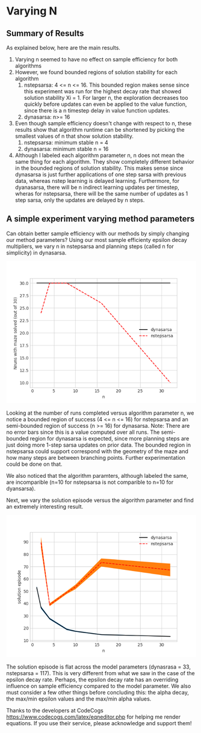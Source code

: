 # Varying N
## Summary of Results
As explained below, here are the main results.

1. Varying n seemed to have no effect on sample efficiency for both algorithms
1. However, we found bounded regions of solution stability for each algorithm
   1. nstepsarsa: 4 <= n <= 16. This bounded region makes sense since this experiment was run for the highest decay rate that showed solution stability Xi = 1. For larger n, the exploration decreases too quickly before updates can even be applied to the value function, since there is a n timestep delay in value function updates.
   1. dynasarsa:  n>= 16
1. Even though sample efficiency doesn't change with respect to n, these results show that algorithm runtime can be shortened by picking the smallest values of n that show solution stability.
   1. nstepsarsa: minimum stable n = 4
   2. dynasarsa: minimum stable n = 16
1. Although I labeled each algorithm parameter n, n does not mean the same thing for each algorithm. They show completely different behavior in the bounded regions of solution stability. This makes sense since dynasarsa is just further applications of one step sarsa with previous data, whereas nstep learning is delayed learning. Furthermore, for dyanasarsa, there will be n indirect learning updates per timestep, wheras for nstepsarsa, there will be the same number of updates as 1 step sarsa, only the updates are delayed by n steps. 

## A simple experiment varying method parameters

Can obtain better sample efficiency with our methods by simply changing our method parameters? Using our most sample efficienty epsilon decay multipliers, we vary n in nstepsarsa and planning steps (called n for simplicity) in dynasarsa.

![Image of runscompleted vs n](https://github.com/lmc5190/RLdemo/blob/master/experiments/dynasarsa_vs_nstepsarsa/n/plots/ncompare_nrun_solved.png)


Looking at the number of runs completed versus algorithm parameter n, we notice a bounded region of success (4 <= n <= 16) for nstepsarsa and an semi-bounded region of success (n >= 16) for dynasarsa. Note: There are no error bars since this is a value computed over all runs. The semi-bounded region for dynasarsa is expected, since more planning steps are just doing more 1-step sarsa updates on prior data. The bounded region in nstepsarsa could support correspond with the geometry of the maze and how many steps are between branching points. Further experimentation could be done on that.

We also noticed that the algorithm paramters, although labeled the same, are incomparible (n=10 for nstepsarsa is not comparible to n=10 for dyansarsa).

Next, we vary the solution episode versus the algorithm parameter and find an extremely interesting result.

![Image of solutionep vs n](https://github.com/lmc5190/RLdemo/blob/master/experiments/dynasarsa_vs_nstepsarsa/n/plots/ncompare_solution_episode.png)

The solution episode is flat across the model parameters (dynasrasa = 33, nstepsarsa = 117). This is very different from what we saw in the case of the epsilon decay rate. Perhaps, the epsilon decay rate has an overriding influence on sample efficiency compared to the model parameter. We also must consider a few other things before concluding this: the alpha decay, the max/min epsilon values and the max/min alpha values.

Thanks to the developers at CodeCogs https://www.codecogs.com/latex/eqneditor.php for helping me render equations. If you use their service, please acknowledge and support them!
